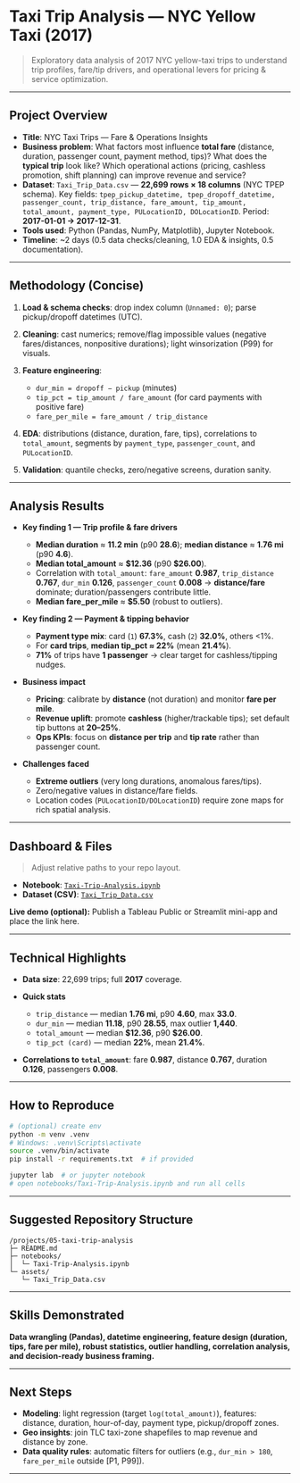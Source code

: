 # Taxi Trip Analysis — NYC Yellow Taxi (2017)

> Exploratory data analysis of 2017 NYC yellow-taxi trips to understand trip profiles, fare/tip drivers, and operational levers for pricing & service optimization.

---

## Project Overview

* **Title**: NYC Taxi Trips — Fare & Operations Insights
* **Business problem**:
  What factors most influence **total fare** (distance, duration, passenger count, payment method, tips)? What does the **typical trip** look like? Which operational actions (pricing, cashless promotion, shift planning) can improve revenue and service?
* **Dataset**:
  `Taxi_Trip_Data.csv` — **22,699 rows × 18 columns** (NYC TPEP schema).
  Key fields: `tpep_pickup_datetime, tpep_dropoff_datetime, passenger_count, trip_distance, fare_amount, tip_amount, total_amount, payment_type, PULocationID, DOLocationID`.
  Period: **2017-01-01 → 2017-12-31**.
* **Tools used**:
  Python (Pandas, NumPy, Matplotlib), Jupyter Notebook.
* **Timeline**: \~2 days (0.5 data checks/cleaning, 1.0 EDA & insights, 0.5 documentation).

---

## Methodology (Concise)

1. **Load & schema checks**: drop index column (`Unnamed: 0`); parse pickup/dropoff datetimes (UTC).
2. **Cleaning**: cast numerics; remove/flag impossible values (negative fares/distances, nonpositive durations); light winsorization (P99) for visuals.
3. **Feature engineering**:

   * `dur_min = dropoff − pickup` (minutes)
   * `tip_pct = tip_amount / fare_amount` (for card payments with positive fare)
   * `fare_per_mile = fare_amount / trip_distance`
4. **EDA**: distributions (distance, duration, fare, tips), correlations to `total_amount`, segments by `payment_type`, `passenger_count`, and `PULocationID`.
5. **Validation**: quantile checks, zero/negative screens, duration sanity.

---

## Analysis Results

* **Key finding 1 — Trip profile & fare drivers**

  * **Median duration** ≈ **11.2 min** (p90 **28.6**); **median distance** ≈ **1.76 mi** (p90 **4.6**).
  * **Median total\_amount** ≈ **\$12.36** (p90 **\$26.00**).
  * Correlation with `total_amount`: `fare_amount` **0.987**, `trip_distance` **0.767**, `dur_min` **0.126**, `passenger_count` **0.008** → **distance/fare** dominate; duration/passengers contribute little.
  * **Median fare\_per\_mile** ≈ **\$5.50** (robust to outliers).

* **Key finding 2 — Payment & tipping behavior**

  * **Payment type mix**: card (`1`) **67.3%**, cash (`2`) **32.0%**, others <1%.
  * For **card trips**, **median tip\_pct ≈ 22%** (mean **21.4%**).
  * **71%** of trips have **1 passenger** → clear target for cashless/tipping nudges.

* **Business impact**

  * **Pricing**: calibrate by **distance** (not duration) and monitor **fare per mile**.
  * **Revenue uplift**: promote **cashless** (higher/trackable tips); set default tip buttons at **20–25%**.
  * **Ops KPIs**: focus on **distance per trip** and **tip rate** rather than passenger count.

* **Challenges faced**

  * **Extreme outliers** (very long durations, anomalous fares/tips).
  * Zero/negative values in distance/fare fields.
  * Location codes (`PULocationID/DOLocationID`) require zone maps for rich spatial analysis.

---

## Dashboard & Files

> Adjust relative paths to your repo layout.

* **Notebook**:
  [`Taxi-Trip-Analysis.ipynb`](./notebooks/Taxi-Trip-Analysis.ipynb)
* **Dataset (CSV)**:
  [`Taxi_Trip_Data.csv`](./assets/Taxi_Trip_Data.csv)

**Live demo (optional):**
Publish a Tableau Public or Streamlit mini-app and place the link here.

---

## Technical Highlights

* **Data size**: 22,699 trips; full **2017** coverage.
* **Quick stats**

  * `trip_distance` — median **1.76 mi**, p90 **4.60**, max **33.0**.
  * `dur_min` — median **11.18**, p90 **28.55**, max outlier **1,440**.
  * `total_amount` — median **\$12.36**, p90 **\$26.00**.
  * `tip_pct (card)` — median **22%**, mean **21.4%**.
* **Correlations to `total_amount`**: fare **0.987**, distance **0.767**, duration **0.126**, passengers **0.008**.

---

## How to Reproduce

```bash
# (optional) create env
python -m venv .venv
# Windows: .venv\Scripts\activate
source .venv/bin/activate
pip install -r requirements.txt  # if provided

jupyter lab  # or jupyter notebook
# open notebooks/Taxi-Trip-Analysis.ipynb and run all cells
```

---

## Suggested Repository Structure

```
/projects/05-taxi-trip-analysis
├─ README.md
├─ notebooks/
│  └─ Taxi-Trip-Analysis.ipynb
└─ assets/
   └─ Taxi_Trip_Data.csv
```

---

## Skills Demonstrated

**Data wrangling (Pandas), datetime engineering, feature design (duration, tips, fare per mile), robust statistics, outlier handling, correlation analysis, and decision-ready business framing.**

---

## Next Steps

* **Modeling**: light regression (target `log(total_amount)`), features: distance, duration, hour-of-day, payment type, pickup/dropoff zones.
* **Geo insights**: join TLC taxi-zone shapefiles to map revenue and distance by zone.
* **Data quality rules**: automatic filters for outliers (e.g., `dur_min > 180`, `fare_per_mile` outside \[P1, P99]).

---
